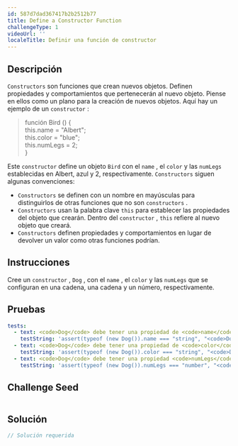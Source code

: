 ```yaml
---
id: 587d7dad367417b2b2512b77
title: Define a Constructor Function
challengeType: 1
videoUrl: ''
localeTitle: Definir una función de constructor
---
```


## Descripción
<section id="description"> <code>Constructors</code> son funciones que crean nuevos objetos. Definen propiedades y comportamientos que pertenecerán al nuevo objeto. Piense en ellos como un plano para la creación de nuevos objetos. Aquí hay un ejemplo de un <code>constructor</code> : <blockquote> función Bird () { <br> this.name = &quot;Albert&quot;; <br> this.color = &quot;blue&quot;; <br> this.numLegs = 2; <br> } </blockquote> Este <code>constructor</code> define un objeto <code>Bird</code> con el <code>name</code> , el <code>color</code> y las <code>numLegs</code> establecidas en Albert, azul y 2, respectivamente. <code>Constructors</code> siguen algunas convenciones: <ul><li> <code>Constructors</code> se definen con un nombre en mayúsculas para distinguirlos de otras funciones que no son <code>constructors</code> . </li><li> <code>Constructors</code> usan la palabra clave <code>this</code> para establecer las propiedades del objeto que crearán. Dentro del <code>constructor</code> , <code>this</code> refiere al nuevo objeto que creará. </li><li> <code>Constructors</code> definen propiedades y comportamientos en lugar de devolver un valor como otras funciones podrían. </li></ul></section>

## Instrucciones
<section id="instructions"> Cree un <code>constructor</code> , <code>Dog</code> , con el <code>name</code> , el <code>color</code> y las <code>numLegs</code> que se configuran en una cadena, una cadena y un número, respectivamente. </section>

## Pruebas
<section id='tests'>

```yml
tests:
  - text: <code>Dog</code> debe tener una propiedad de <code>name</code> establecida en una cadena.
    testString: 'assert(typeof (new Dog()).name === "string", "<code>Dog</code> should have a <code>name</code> property set to a string.");'
  - text: <code>Dog</code> debe tener una propiedad de <code>color</code> establecida en una cadena.
    testString: 'assert(typeof (new Dog()).color === "string", "<code>Dog</code> should have a <code>color</code> property set to a string.");'
  - text: <code>Dog</code> debe tener una propiedad <code>numLegs</code> establecida en un número.
    testString: 'assert(typeof (new Dog()).numLegs === "number", "<code>Dog</code> should have a <code>numLegs</code> property set to a number.");'

```

</section>

## Challenge Seed
<section id='challengeSeed'>

<div id='js-seed'>

```js

```

</div>



</section>

## Solución
<section id='solution'>

```js
// Solución requerida
```
</section>

